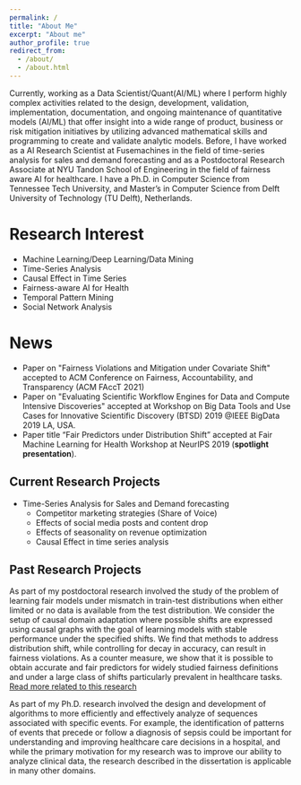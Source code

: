 ```yaml
---
permalink: /
title: "About Me"
excerpt: "About me"
author_profile: true
redirect_from: 
  - /about/
  - /about.html
---
```

Currently, working as a Data Scientist/Quant(AI/ML) where I perform highly complex activities related to the design, development, validation, implementation, documentation, and ongoing maintenance of quantitative models (AI/ML) that offer insight into a wide range of product, business or risk mitigation initiatives by utilizing advanced mathematical skills and programming to create and validate analytic models. Before, I have worked as a AI Research Scientist at Fusemachines in the field of time-series analysis for sales and demand forecasting and as a Postdoctoral Research Associate at NYU Tandon School of Engineering in the field of fairness aware AI for healthcare. I have a Ph.D. in Computer Science from Tennessee Tech University, and Master’s in Computer Science from Delft University of Technology (TU Delft), Netherlands.

<!--[Know more about me](https://www.tntech.edu/news/releases/18-19/first-female-computer-science-phd-among-december-graduates.php)-->

<!--Currently, I'm a Postdoctoral Research Associate at [NYU Tandon School of Engineering](https://engineering.nyu.edu/), under the supervision of [Prof. Rumi Chunara](https://rumichunara.github.io/). Before, I worked as a Research Assistant at Tennessee Tech University, under the supervision of [Prof. Doug Talbert](https://users.csc.tntech.edu/~dtalbert/). I have a Ph.D. in Computer Science from Tennessee Tech University, Master’s in Computer Science from Delft University of Technology (TU Delft), Netherlands, and a B.E. in Software Engineering from Nepal College of Information Technology.-->

Research Interest
======
* Machine Learning/Deep Learning/Data Mining
* Time-Series Analysis
* Causal Effect in Time Series
* Fairness-aware AI for Health
* Temporal Pattern Mining
* Social Network Analysis

News
======
* Paper on "Fairness Violations and Mitigation under Covariate Shift" accepted to ACM Conference on Fairness, Accountability, and Transparency (ACM FAccT 2021)
* Paper on "Evaluating Scientific Workflow Engines for Data and Compute Intensive Discoveries" accepted at Workshop on Big Data Tools and Use Cases for Innovative Scientific Discovery (BTSD) 2019 @IEEE BigData 2019 LA, USA.
* Paper title “Fair Predictors under Distribution Shift” accepted at Fair Machine Learning for Health Workshop at NeurIPS 2019 (**spotlight presentation**).

Current Research Projects
------
* Time-Series Analysis for Sales and Demand forecasting
   * Competitor marketing strategies (Share of Voice)
   * Effects of social media posts and content drop
   * Effects of seasonality on revenue optimization
   * Causal Effect in time series analysis

Past Research Projects
------
As part of my postdoctoral research involved the study of the problem of learning fair models under mismatch in train-test distributions when either limited or no data is available from the test distribution. We consider the setup of causal domain adaptation where possible shifts are expressed using causal graphs with the goal of learning models with stable performance under the specified shifts. We find that methods to address distribution shift, while controlling for decay in accuracy, can result in fairness violations. As a counter measure, we show that it is possible to obtain accurate and fair predictors for widely studied fairness definitions and under a large class of shifts particularly prevalent in healthcare tasks. [Read more related to this research](https://nyudatascience.medium.com/responsible-data-science-and-ai-accounting-for-dataset-shifts-and-designing-fair-machine-learning-8dbd00e3167e)

As part of my Ph.D. research involved the design and development of algorithms to more efficiently and effectively analyze of sequences associated with specific events. For example, the identification of patterns of events that precede or follow a diagnosis of sepsis could be important for understanding and improving healthcare care decisions in a hospital, and while the primary motivation for my research was to improve our ability to analyze clinical data, the research described in the dissertation is applicable in many other domains.

